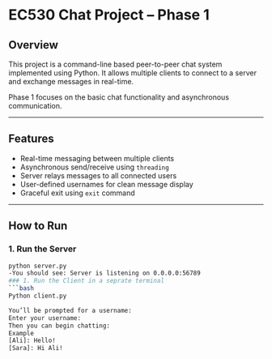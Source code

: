 # EC530 Chat Project – Phase 1

## Overview
This project is a command-line based peer-to-peer chat system implemented using Python. It allows multiple clients to connect to a server and exchange messages in real-time.

Phase 1 focuses on the basic chat functionality and asynchronous communication.

---

## Features
- Real-time messaging between multiple clients
- Asynchronous send/receive using `threading`
- Server relays messages to all connected users
- User-defined usernames for clean message display
- Graceful exit using `exit` command

---

## How to Run

### 1. Run the Server
```bash
python server.py
-You should see: Server is listening on 0.0.0.0:56789
### 1. Run the Client in a seprate terminal
```bash
Python client.py

You’ll be prompted for a username:
Enter your username:
Then you can begin chatting:
Example
[Ali]: Hello!
[Sara]: Hi Ali!



